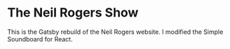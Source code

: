 # The Neil Rogers Show

This is the Gatsby rebuild of the Neil Rogers website. I modified the Simple Soundboard for React. 